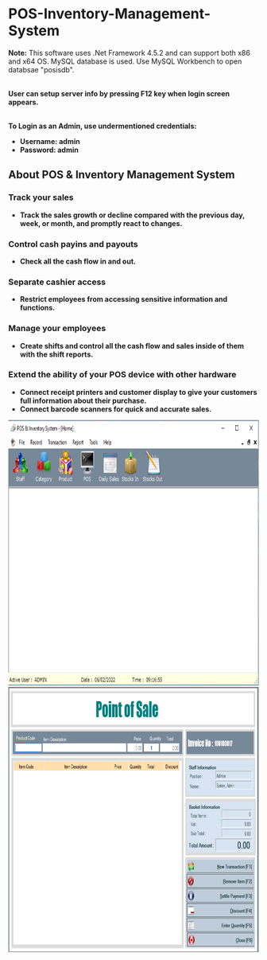# POS-Inventory-Management-System
<p><b>Note:</b> This software uses .Net Framework 4.5.2 and can support both x86 and x64 OS. MySQL database is used. Use MySQL Workbench to open databsae "posisdb". 

  <br><b>User can setup server info by pressing F12 key when login screen appears.<b/>

  <br> To Login as an Admin, use undermentioned credentials:
  <ul>
    <li> Username: admin </li>
    <li> Password: admin </li>
  </ul>
  </p> 
<h2> About POS & Inventory Management System </h2>
<h3> Track your sales </h3>
<ul>
  <li>Track the sales growth or decline compared with the previous day, week, or month, and promptly react to changes.</li>
</ul>
<h3> Control cash payins and payouts </h3>
<ul>
  <li>Check all the cash flow in and out.</li>
</ul>
<h3> Separate cashier access </h3>
<ul>
  <li>Restrict employees from accessing sensitive information and functions.</li>
</ul>
<h3> Manage your employees </h3>
<ul>
  <li>Create shifts and control all the cash flow and sales inside of them with the shift reports.</li>
</ul>
<h3> Extend the ability of your POS device with other hardware </h3>
<ul>
  <li>Connect receipt printers and customer display to give your customers full information about their purchase.</li>
  <li>Connect barcode scanners for quick and accurate sales.</li>
</ul>
<img src="https://raw.githubusercontent.com/elektrosoftsol/POS-Inventory-Management-System/main/POS.PNG" alt="POS" width="800" height="533">
<img src="https://raw.githubusercontent.com/elektrosoftsol/POS-Inventory-Management-System/main/POS_Front.PNG" alt="POS_Front" width="800" height="533">

